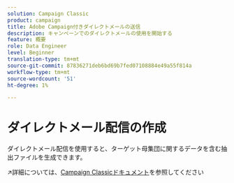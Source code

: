 ```yaml
---
solution: Campaign Classic
product: campaign
title: Adobe Campaign付きダイレクトメールの送信
description: キャンペーンでのダイレクトメールの使用を開始する
feature: 概要
role: Data Engineer
level: Beginner
translation-type: tm+mt
source-git-commit: 87836271deb6bd69b7fed07108884e49a55f814a
workflow-type: tm+mt
source-wordcount: '51'
ht-degree: 1%

---
```


# ダイレクトメール配信の作成

ダイレクトメール配信を使用すると、ターゲット母集団に関するデータを含む抽出ファイルを生成できます。

:arrow_upper_right:詳細については、[Campaign Classicドキュメント](https://experienceleague.adobe.com/docs/campaign-classic/using/sending-messages/sending-direct-mail/about-direct-mail-channel.html)を参照してください

